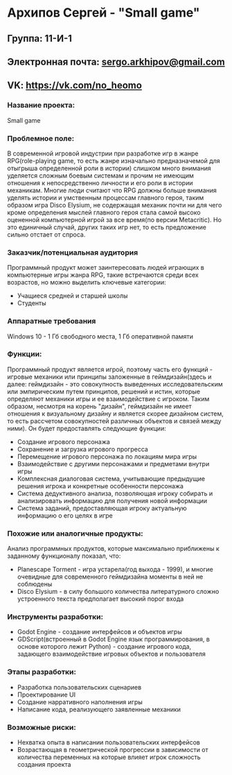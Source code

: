 # Архипов Сергей - "Small game"
## Группа: 11-И-1
## Электронная почта: sergo.arkhipov@gmail.com
## VK: https://vk.com/no_heomo

### Название проекта:
Small game

### Проблемное поле:
В современной игровой индустрии при разработке игр в жанре RPG(role-playing game, то есть жанре изначально предназначемой для отыгрыша определенной роли в истории) слишком много внимания уделяется сложным боевым системам и прочим не имеющим отношения к непосредственно личности и его роли в истории механикам. Многие люди считают что RPG должны больше внимания уделять истории и умственным процессам главного героя, таким образом игра Disco Elysium, не содержащая механик почти ни для чего кроме определения мыслей главного героя стала самой высоко оцененной компьютерной игрой за все время(по версии Metacritic). Но это единичный случай, других таких игр нет, то есть предложение сильно отстает от спроса.

### Заказчик/потенциальная аудитория
Программный продукт может заинтересовать людей играющих в компьютерные игры жанра RPG, такие встречаются среди всех возрастов, но можно выделить ключевые категории:
* Учащиеся средней и старшей школы
* Студенты

### Аппаратные требования
Windows 10 - 1 Гб свободного места, 1 Гб оперативной памяти

### Функции:
Программный продукт является игрой, поэтому часть его функций - игровые механики или принципы заложенные в геймдизайн(здесь и далее: геймдизайн - это совокупность выведенных исследовательским или эмпирическим путем принципов, решений и истин, которые определяют механики игры и ее взаимодействие с игроком. Таким образом, несмотря на корень "дизайн", геймдизайн не имеет отношения к визуальному дизайну и является скорее дизайном систем, то есть рассчетом совокупностей различных объектов и связей между ними). Он будет предоставлять следующие функции:
* Создание игрового персонажа
* Сохранение и загрузка игрового прогресса
* Перемещение игрового персонажа по локациям мира игры
* Взаимодействие с другими персонажами и предметами внутри игры
* Комплексная диалоговая система, учитывающие предыдущие решения игрока и конкретные особенности персонажа
* Система дедуктивного анализа, позволяющая игроку собирать и анализировать информацию для получения новой информации
* Система заданий, предоставляющая игроку актуальную информацию о его целях в игре

### Похожие или аналогичные продукты:
Анализ программных продуктов, которые максимально приближены к заданному функционалу показал, что:
* Planescape Torment - игра устарела(год выхода - 1999), и многие очевидные для современного геймдизайна моменты в ней не соблюдены
* Disco Elysium - в силу большого количества литературного сложно устроенного текста предполагает высокий порог входа

### Инструменты разработки:
* Godot Engine - создание интерфейсов и объектов игры
* GDScript(встроенный в Godot Engine язык программирования, в основе которого лежит Python) - создание игрового кода, задающего взаимодействие игровых объектов и пользователя 

### Этапы разработки:
* Разработка пользовательских сценариев
* Проектирование UI 
* Создание нарративного наполнения игры
* Написание кода, реализующего заявленные механики

### Возможные риски:
* Нехватка опыта в написании пользовательских интерфейсов
* Возрастающая в геометрической прогрессии в зависимости от количества переменных на которые влияет игрок сложность создания проекта

